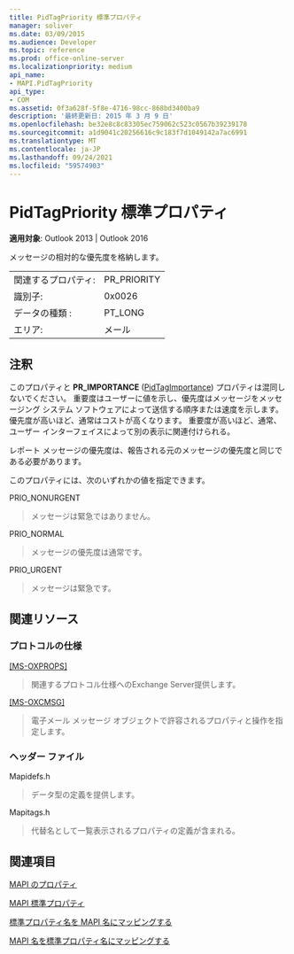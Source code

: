 ```yaml
---
title: PidTagPriority 標準プロパティ
manager: soliver
ms.date: 03/09/2015
ms.audience: Developer
ms.topic: reference
ms.prod: office-online-server
ms.localizationpriority: medium
api_name:
- MAPI.PidTagPriority
api_type:
- COM
ms.assetid: 0f3a628f-5f8e-4716-98cc-868bd3400ba9
description: '最終更新日: 2015 年 3 月 9 日'
ms.openlocfilehash: be32e8c8c83305ec759062c523c0567b39239178
ms.sourcegitcommit: a1d9041c20256616c9c183f7d1049142a7ac6991
ms.translationtype: MT
ms.contentlocale: ja-JP
ms.lasthandoff: 09/24/2021
ms.locfileid: "59574903"
---
```

# <a name="pidtagpriority-canonical-property"></a>PidTagPriority 標準プロパティ

  
  
**適用対象**: Outlook 2013 | Outlook 2016 
  
メッセージの相対的な優先度を格納します。
  
|||
|:-----|:-----|
|関連するプロパティ:  <br/> |PR_PRIORITY  <br/> |
|識別子:  <br/> |0x0026  <br/> |
|データの種類 :   <br/> |PT_LONG  <br/> |
|エリア:  <br/> |メール  <br/> |
   
## <a name="remarks"></a>注釈

このプロパティと **PR_IMPORTANCE** ([PidTagImportance](pidtagimportance-canonical-property.md)) プロパティは混同しないでください。 重要度はユーザーに値を示し、優先度はメッセージをメッセージング システム ソフトウェアによって送信する順序または速度を示します。 優先度が高いほど、通常はコストが高くなります。 重要度が高いほど、通常、ユーザー インターフェイスによって別の表示に関連付けられる。
  
レポート メッセージの優先度は、報告される元のメッセージの優先度と同じである必要があります。
  
このプロパティには、次のいずれかの値を指定できます。
  
PRIO_NONURGENT 
  
> メッセージは緊急ではありません。
    
PRIO_NORMAL 
  
> メッセージの優先度は通常です。
    
PRIO_URGENT 
  
> メッセージは緊急です。
    
## <a name="related-resources"></a>関連リソース

### <a name="protocol-specifications"></a>プロトコルの仕様

[[MS-OXPROPS]](https://msdn.microsoft.com/library/f6ab1613-aefe-447d-a49c-18217230b148%28Office.15%29.aspx)
  
> 関連するプロトコル仕様へのExchange Server提供します。
    
[[MS-OXCMSG]](https://msdn.microsoft.com/library/7fd7ec40-deec-4c06-9493-1bc06b349682%28Office.15%29.aspx)
  
> 電子メール メッセージ オブジェクトで許容されるプロパティと操作を指定します。
    
### <a name="header-files"></a>ヘッダー ファイル

Mapidefs.h
  
> データ型の定義を提供します。
    
Mapitags.h
  
> 代替名として一覧表示されるプロパティの定義が含まれる。
    
## <a name="see-also"></a>関連項目



[MAPI のプロパティ](mapi-properties.md)
  
[MAPI 標準プロパティ](mapi-canonical-properties.md)
  
[標準プロパティ名を MAPI 名にマッピングする](mapping-canonical-property-names-to-mapi-names.md)
  
[MAPI 名を標準プロパティ名にマッピングする](mapping-mapi-names-to-canonical-property-names.md)

